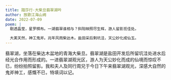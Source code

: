 ```yaml
---
title: 踏莎行·大柴旦翡翠湖吟
author: 放歌江海山阙
date: 2022-07-09
poem: |
  剔透晶莹，星罗棋布。一湖翡翠谁相与？斜阳映照尽生辉，游人留影觅佳处。

  大美天然，神工鬼斧。兆年风雨柴达木。盐田采后剩坑洼，天公妙化成仙玉。
---
```


翡翠湖，坐落在柴达木盆地的青海大柴旦。翡翠湖是盐田开发后所留坑洼处进水后经光合作用而形成的。一进翡翠湖观光区，游人为天公妙化而成的仙境而惊叹不已，纷纷拍照留影。我和夫人及同行周兄于今日下午来翡翠湖观光，深感大自然的鬼斧神工，感慨不已，特填词以记。
